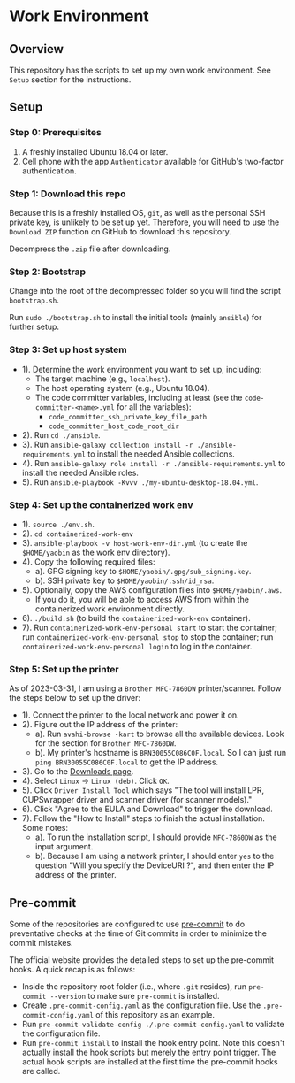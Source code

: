 # Work Environment

## Overview

This repository has the scripts to set up my own work environment. See `Setup` section for the instructions.

## Setup

### Step 0: Prerequisites

1. A freshly installed Ubuntu 18.04 or later.
2. Cell phone with the app `Authenticator` available for GitHub's two-factor authentication.

### Step 1: Download this repo

Because this is a freshly installed OS, `git`, as well as the personal SSH private key, is unlikely to be set up yet. Therefore, you will need to use the `Download ZIP` function on GitHub to download this repository.

Decompress the `.zip` file after downloading.

### Step 2: Bootstrap

Change into the root of the decompressed folder so you will find the script `bootstrap.sh`.

Run `sudo ./bootstrap.sh` to install the initial tools (mainly `ansible`) for further setup.

### Step 3: Set up host system

- 1). Determine the work environment you want to set up, including:
  - The target machine (e.g., `localhost`).
  - The host operating system (e.g., Ubuntu 18.04).
  - The code committer variables, including at least (see the `code-committer-<name>.yml` for all the variables):
    - `code_committer_ssh_private_key_file_path`
    - `code_committer_host_code_root_dir`
- 2). Run `cd ./ansible`.
- 3). Run `ansible-galaxy collection install -r ./ansible-requirements.yml` to install the needed Ansible collections.
- 4). Run `ansible-galaxy role install -r ./ansible-requirements.yml` to install the needed Ansible roles.
- 5). Run `ansible-playbook -Kvvv ./my-ubuntu-desktop-18.04.yml`.

### Step 4: Set up the containerized work env

- 1). `source ./env.sh`.
- 2). `cd containerized-work-env`
- 3). `ansible-playbook -v host-work-env-dir.yml` (to create the `$HOME/yaobin` as the work env directory).
- 4). Copy the following required files:
  - a). GPG signing key to `$HOME/yaobin/.gpg/sub_signing.key`.
  - b). SSH private key to `$HOME/yaobin/.ssh/id_rsa`.
- 5). Optionally, copy the AWS configuration files into `$HOME/yaobin/.aws`.
  - If you do it, you will be able to access AWS from within the containerized work environment directly.
- 6). `./build.sh` (to build the `containerized-work-env` container).
- 7). Run `containerized-work-env-personal start` to start the container; run `containerized-work-env-personal stop` to stop the container; run `containerized-work-env-personal login` to log in the container.

### Step 5: Set up the printer

As of 2023-03-31, I am using a `Brother MFC-7860DW` printer/scanner. Follow the steps below to set up the driver:

- 1). Connect the printer to the local network and power it on.
- 2). Figure out the IP address of the printer:
  - a). Run `avahi-browse -kart` to browse all the available devices. Look for the section for `Brother MFC-7860DW`.
  - b). My printer's hostname is `BRN30055C086C0F.local`. So I can just run `ping BRN30055C086C0F.local` to get the IP address.
- 3). Go to the [Downloads page](https://support.brother.com/g/b/downloadtop.aspx?c=us&lang=en&prod=mfc7860dw_all).
- 4). Select `Linux` -> `Linux (deb)`. Click `OK`.
- 5). Click `Driver Install Tool` which says "The tool will install LPR, CUPSwrapper driver and scanner driver (for scanner models)."
- 6). Click "Agree to the EULA and Download" to trigger the download.
- 7). Follow the "How to Install" steps to finish the actual installation. Some notes:
  - a). To run the installation script, I should provide `MFC-7860DW` as the input argument.
  - b). Because I am using a network printer, I should enter `yes` to the question "Will you specify the DeviceURI ?", and then enter the IP address of the printer.

## Pre-commit

Some of the repositories are configured to use [pre-commit](https://pre-commit.com/) to do preventative checks at the time of Git commits in order to minimize the commit mistakes.

The official website provides the detailed steps to set up the pre-commit hooks. A quick recap is as follows:
- Inside the repository root folder (i.e., where `.git` resides), run `pre-commit --version` to make sure `pre-commit` is installed.
- Create `.pre-commit-config.yaml` as the configuration file. Use the `.pre-commit-config.yaml` of this repository as an example.
- Run `pre-commit-validate-config ./.pre-commit-config.yaml` to validate the configuration file.
- Run `pre-commit install` to install the hook entry point. Note this doesn't actually install the hook scripts but merely the entry point trigger. The actual hook scripts are installed at the first time the pre-commit hooks are called.
